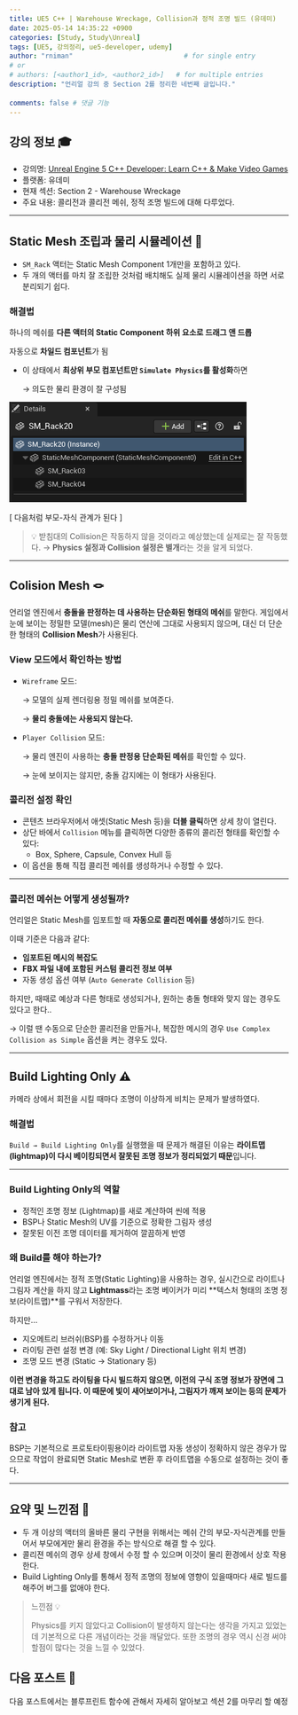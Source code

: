 ```yaml
---
title: UE5 C++ | Warehouse Wreckage, Collision과 정적 조명 빌드 (유데미)
date: 2025-05-14 14:35:22 +0900
categories: [Study, Study\Unreal]
tags: [UE5, 강의정리, ue5-developer, udemy]
author: "rniman"                            # for single entry
# or
# authors: [<author1_id>, <author2_id>]   # for multiple entries
description: "언리얼 강의 중 Section 2를 정리한 네번째 글입니다."

comments: false # 댓글 기능
---
```


## 강의 정보 🎓
- 강의명: [Unreal Engine 5 C++ Developer: Learn C++ & Make Video Games](https://www.udemy.com/course/unrealcourse-korean/?couponCode=CP130525)
- 플랫폼: 유데미
- 현재 섹션: Section 2 - Warehouse Wreckage
- 주요 내용: 콜리전과 콜리전 메쉬, 정적 조명 빌드에 대해 다루었다.

---

## Static Mesh 조립과 물리 시뮬레이션 🧩

- `SM_Rack` 액터는 Static Mesh Component 1개만을 포함하고 있다.
- 두 개의 액터를 마치 잘 조립한 것처럼 배치해도 실제 물리 시뮬레이션을 하면 서로 분리되기 쉽다.

### 해결법

하나의 메쉬를 **다른 액터의 Static Component 하위 요소로 드래그 앤 드롭**

자동으로 **차일드 컴포넌트**가 됨

- 이 상태에서 **최상위 부모 컴포넌트만 `Simulate Physics`를 활성화**하면
    
    → 의도한 물리 환경이 잘 구성됨
    

![[ 다음처럼 부모-자식 관계가 된다 ]](assets/img/Detail_MeshComponents.png)

[ 다음처럼 부모-자식 관계가 된다 ]

> 💡 받침대의 Collision은 작동하지 않을 것이라고 예상했는데 실제로는 잘 작동했다. → **Physics 설정과 Collision 설정은 별개**라는 것을 알게 되었다.
> 

---

## Colision Mesh 🪢

언리얼 엔진에서 **충돌을 판정하는 데 사용하는 단순화된 형태의 메쉬**를 말한다. 게임에서 눈에 보이는 정밀한 모델(mesh)은 물리 연산에 그대로 사용되지 않으며, 대신 더 단순한 형태의 **Collision Mesh**가 사용된다.

### View 모드에서 확인하는 방법

- `Wireframe` 모드:
    
    → 모델의 실제 렌더링용 정밀 메쉬를 보여준다.
    
    → **물리 충돌에는 사용되지 않는다.**
    
- `Player Collision` 모드:
    
    → 물리 엔진이 사용하는 **충돌 판정용 단순화된 메쉬**를 확인할 수 있다.
    
    → 눈에 보이지는 않지만, 충돌 감지에는 이 형태가 사용된다.
    

### 콜리전 설정 확인

- 콘텐츠 브라우저에서 애셋(Static Mesh 등)을 **더블 클릭**하면 상세 창이 열린다.
- 상단 바에서 `Collision` 메뉴를 클릭하면 다양한 종류의 콜리전 형태를 확인할 수 있다:
    - Box, Sphere, Capsule, Convex Hull 등
- 이 옵션을 통해 직접 콜리전 메쉬를 생성하거나 수정할 수 있다.

---

### 콜리전 메쉬는 어떻게 생성될까?

언리얼은 Static Mesh를 임포트할 때 **자동으로 콜리전 메쉬를 생성**하기도 한다.

이때 기준은 다음과 같다:

- **임포트된 메시의 복잡도**
- **FBX 파일 내에 포함된 커스텀 콜리전 정보 여부**
- 자동 생성 옵션 여부 (`Auto Generate Collision` 등)

하지만, 때때로 예상과 다른 형태로 생성되거나, 원하는 충돌 형태와 맞지 않는 경우도 있다고 한다..

→ 이럴 땐 수동으로 단순한 콜리전을 만들거나, 복잡한 메시의 경우 `Use Complex Collision as Simple` 옵션을 켜는 경우도 있다.

---

## Build Lighting Only ⚠️

카메라 상에서 회전을 시킬 때마다 조명이 이상하게 비치는 문제가 발생하였다.

### 해결법

`Build → Build Lighting Only`를 실행했을 때 문제가 해결된 이유는 **라이트맵(lightmap)이 다시 베이킹되면서 잘못된 조명 정보가 정리되었기 때문**입니다.

---

### Build Lighting Only의 역할

- 정적인 조명 정보 (Lightmap)를 새로 계산하여 씬에 적용
- BSP나 Static Mesh의 UV를 기준으로 정확한 그림자 생성
- 잘못된 이전 조명 데이터를 제거하여 깔끔하게 반영

### 왜 Build를 해야 하는가?

언리얼 엔진에서는 정적 조명(Static Lighting)을 사용하는 경우, 실시간으로 라이트나 그림자 계산을 하지 않고 **Lightmass**라는 조명 베이커가 미리 **텍스처 형태의 조명 정보(라이트맵)**를 구워서 저장한다.

하지만…

- 지오메트리 브러쉬(BSP)를 수정하거나 이동
- 라이팅 관련 설정 변경 (예: Sky Light / Directional Light 위치 변경)
- 조명 모드 변경 (Static → Stationary 등)

**이런 변경을 하고도 라이팅을 다시 빌드하지 않으면, 이전의 구식 조명 정보가 장면에 그대로 남아 있게 됩니다. 이 때문에 빛이 새어보이거나, 그림자가 깨져 보이는 등의 문제가 생기게 된다.**

### 참고

BSP는 기본적으로 프로토타이핑용이라 라이트맵 자동 생성이 정확하지 않은 경우가 많으므로 작업이 완료되면 Static Mesh로 변환 후 라이트맵을 수동으로 설정하는 것이 좋다.

---

## 요약 및 느낀점 📝

- 두 개 이상의 액터의 올바른 물리 구현을 위해서는 메쉬 간의 부모-자식관계를 만들어서 부모에게만 물리 환경을 주는 방식으로 해결 할 수 있다.
- 콜리젼 메쉬의 경우 상세 창에서 수정 할 수 있으며 이것이 물리 환경에서 상호 작용한다.
- Build Lighting Only를 통해서 정적 조명의 정보에 영향이 있을때마다 새로 빌드를 해주어 버그를 없애야 한다.

> 느낀점 💡
> 
> 
> Physics를 키지 않았다고 Collision이 발생하지 않는다는 생각을 가지고 있었는데 기본적으로 다른 개념이라는 것을 깨달았다. 또한 조명의 경우 역시 신경 써야 할점이 많다는 것을 느낄 수 있었다.
> 

## 다음 포스트 🧭

다음 포스트에서는 블루프린트 함수에 관해서 자세히 알아보고 섹션 2를 마무리 할 예정
